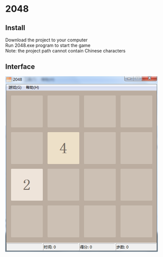 # 2048

## Install
Download the project to your computer  
Run 2048.exe program to start the game  
Note: the project path cannot contain Chinese characters

## Interface
![](./start.png)
